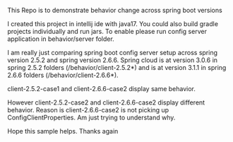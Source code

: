 This Repo is to demonstrate behavior change across spring boot versions

I created this project in intellij ide with java17. You could also build gradle projects individually and run jars.
To enable please run config server application in behavior/server folder.

I am really just comparing spring boot config server setup across spring version 2.5.2 and spring version 2.6.6.
Spring cloud is at version 3.0.6 in spring 2.5.2 folders (/behavior/client-2.5.2*) and is at version 3.1.1 in spring 2.6.6 folders (/behavior/client-2.6.6*).

client-2.5.2-case1 and client-2.6.6-case2 display same behavior.

However client-2.5.2-case2 and client-2.6.6-case2 display different behavior.
Reason is client-2.6.6-case2 is not picking up ConfigClientProperties. Am just trying to understand why. 

Hope this sample helps. Thanks again

